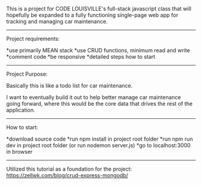 This is a project for CODE LOUISVILLE's full-stack javascript class that will hopefully be expanded to a fully functioning single-page web app for tracking and managing car maintenance.

--------------------------------------

Project requirements:

*use primarily MEAN stack
*use CRUD functions, minimum read and write
*comment code
*be responsive
*detailed steps how to start

--------------------------------------

Project Purpose:

Basically this is like a todo list for car maintenance.  

I want to eventually build it out to help better manage car maintenance going forward, where this would be the core data that drives the rest of the application.

------------------------------------------

How to start:

*download source code
*run npm install in project root folder
*run npm run dev in project root folder (or run nodemon server.js)
*go to localhost:3000 in browser

-------------------------------------

Utilized this tutorial as a foundation for the project: 
https://zellwk.com/blog/crud-express-mongodb/
